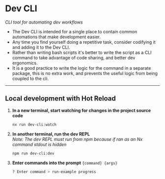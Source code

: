 # Dev CLI

*CLI tool for automating dev workflows*

- The Dev CLI is intended for a single place to contain common automations that make development easier.
- Any time you find yourself doing a repetitive task, consider codifying it and adding it to the Dev CLI.
- Rather than writing bash scripts it's better to write the script as a CLI command to take advantage of code sharing, and better dev ergonomics.
- It is a good practice to write the logic for the command in a separate package, 
  this is no extra work, and prevents the useful logic from being coupled to the cli.

---

## Local development with Hot Reload
1. **In a new terminal, start watching for changes in the project source code**
    ```bash
    nx run dev-cli:watch
    ```
2. **In another terminal, run the dev REPL**<br />
   *Note: The dev REPL must run from npm because if ran as an Nx command stdout is hidden*
    ```bash
    npm run dev-cli:dev
    ```
3. **Enter commands into the prompt** `{command} {args}`
    ```bash
    ? Enter command > run-example progress
    ```

